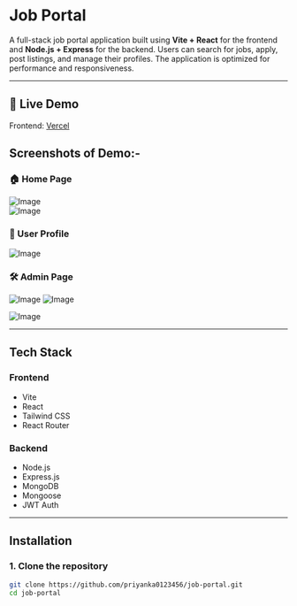 # Job Portal

A full-stack job portal application built using **Vite + React** for the frontend and **Node.js + Express** for the backend. Users can search for jobs, apply, post listings, and manage their profiles. The application is optimized for performance and responsiveness.


---

## 🚀 Live Demo

Frontend: [ Vercel](https://job-portal-gilt.vercel.app/) <br>
 ## Screenshots of Demo:-
 ### 🏠 Home Page
 ![Image](https://github.com/user-attachments/assets/986a8522-ba92-4cc8-a66e-a5d5ae906a32) <br> 
![Image](https://github.com/user-attachments/assets/bb13b088-df04-4c2c-a74a-ae2d9c8a9954)
 ### 👤 User Profile  
![Image](https://github.com/user-attachments/assets/782947da-b0d8-4a2a-a531-b73df28bb8fc)
### 🛠️ Admin Page  
![Image](https://github.com/user-attachments/assets/f5c280b6-6b71-4421-94ad-e4df24c75971)
![Image](https://github.com/user-attachments/assets/1695bdc9-6dd8-4c02-a048-f2a6722bfcb3)




![Image](https://github.com/user-attachments/assets/7f607710-3fa7-4b90-b274-b6df99e116dc)


---



##  Tech Stack

### Frontend
- Vite
- React
- Tailwind CSS
- React Router

### Backend
- Node.js
- Express.js
- MongoDB
- Mongoose
- JWT Auth

---

##  Installation

### 1. Clone the repository

```bash
git clone https://github.com/priyanka0123456/job-portal.git
cd job-portal  

